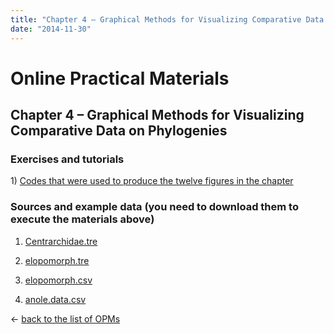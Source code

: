 ```yaml
---
title: "Chapter 4 – Graphical Methods for Visualizing Comparative Data on Phylogenies"
date: "2014-11-30"
---
```


# **Online Practical Materials**

## Chapter 4 – Graphical Methods for Visualizing Comparative Data on Phylogenies

### Exercises and tutorials

1) [Codes that were used to produce the twelve figures in the chapter](http://www.mpcm-evolution.com/practice/online-practical-material-chapter-4/chapter-4-1-codes-used-produce-twelve-figures-chapter "Chapter 4: 1 Codes that were used to produce the twelve figures in the chapter")

### Sources and example data (you need to download them to execute the materials above)

1) [Centrarchidae.tre](http://www.mpcm-evolution.com/OPM/Chapter4_OPM/Centrarchidae.tre "Centrarchidae.tre")

2) [elopomorph.tre](http://www.mpcm-evolution.com/OPM/Chapter4_OPM/elopomorph.tre "elopomorph.tre")

3) [elopomorph.csv](http://www.mpcm-evolution.com/OPM/Chapter4_OPM/elopomorph.csv "elophomorph.csv")

4) [anole.data.csv](http://www.mpcm-evolution.com/OPM/Chapter4_OPM/anole.data.csv "anole.data.csv")

← [back to the list of OPMs](http://www.mpcm-evolution.com/practice "Practice")

